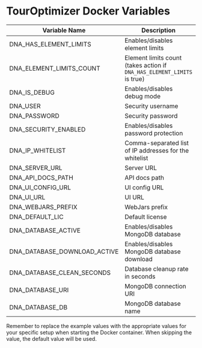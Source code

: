 # TourOptimizer Docker Variables


| Variable Name                        | Description                                                                 | Default Value                        | Example Value                        |
|--------------------------------------|-----------------------------------------------------------------------------|--------------------------------------|--------------------------------------|
| DNA_HAS_ELEMENT_LIMITS              | Enables/disables element limits                                             | false                                | true                                 |
| DNA_ELEMENT_LIMITS_COUNT            | Element limits count (takes action if `DNA_HAS_ELEMENT_LIMITS` is true)    | 100                                  | 150                                  |
| DNA_IS_DEBUG                        | Enables/disables debug mode                                                 | false                                | true                                 |
| DNA_USER                            | Security username                                                           | "dna"                                | "myusername"                         |
| DNA_PASSWORD                        | Security password                                                           | "jopt"                               | "mypassword"                         |
| DNA_SECURITY_ENABLED                | Enables/disables password protection                                        | false                                | true                                 |
| DNA_IP_WHITELIST                    | Comma-separated list of IP addresses for the whitelist                      | ""                                   | "127.0.0.1,192.168.1.100"             |
| DNA_SERVER_URL                      | Server URL                                                                  | "/"                                  | "/myserverurl"                       |
| DNA_API_DOCS_PATH                   | API docs path                                                               | "/v3/api-docs"                       | "/custom/api-docs"                   |
| DNA_UI_CONFIG_URL                   | UI config URL                                                               | "/v3/api-docs/swagger-config"        | "/custom/api-docs/swagger-config"    |
| DNA_UI_URL                          | UI URL                                                                      | "/v3/api-docs"                       | "/custom/api-docs"                   |
| DNA_WEBJARS_PREFIX                  | WebJars prefix                                                              | "/webjars"                           | "/custom/webjars"                    |
| DNA_DEFAULT_LIC                     | Default license                                                             | ""                                   | "my-default-license"                 |
| DNA_DATABASE_ACTIVE                 | Enables/disables MongoDB database                                           | false                                 | true                                |
| DNA_DATABASE_DOWNLOAD_ACTIVE        | Enables/disables MongoDB database download                                  | true                                 | false                                |
| DNA_DATABASE_CLEAN_SECONDS          | Database cleanup rate in seconds                                            | 7200                                 | 3600                                 |
| DNA_DATABASE_URI                    | MongoDB connection URI                                                      | "mongodb://dnauser:dnapwd@localhost:27017/admin" | "mongodb://myuser:mypwd@localhost:27017/myadmin" |
| DNA_DATABASE_DB                     | MongoDB database name                                                       | "touroptimizer"                      | "mydbname"                           |

Remember to replace the example values with the appropriate values for your specific setup when starting the Docker container. When skipping the value, the default value will be used.